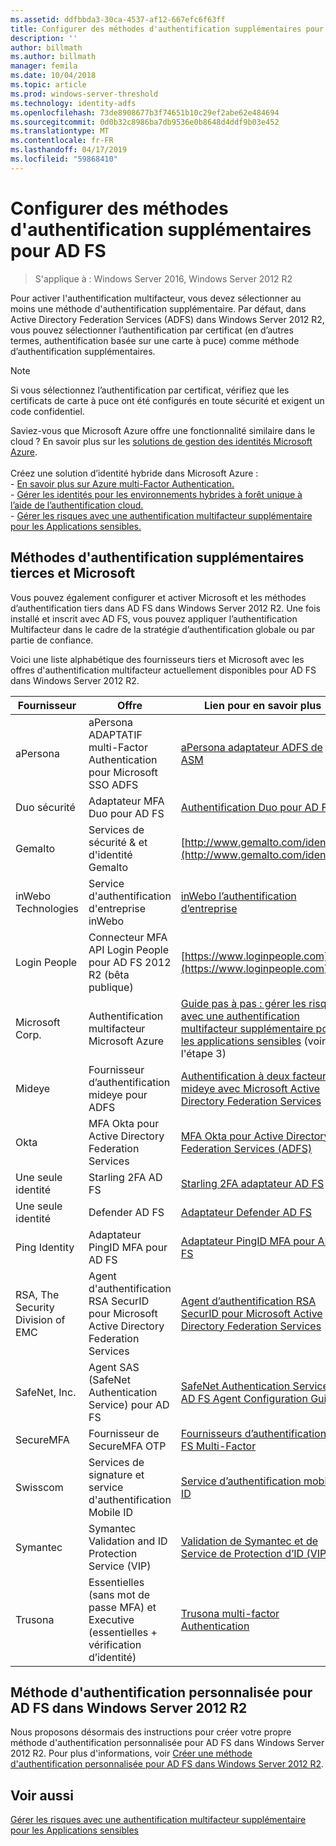 ```yaml
---
ms.assetid: ddfbbda3-30ca-4537-af12-667efc6f63ff
title: Configurer des méthodes d'authentification supplémentaires pour AD FS
description: ''
author: billmath
ms.author: billmath
manager: femila
ms.date: 10/04/2018
ms.topic: article
ms.prod: windows-server-threshold
ms.technology: identity-adfs
ms.openlocfilehash: 73de8908677b3f74651b10c29ef2abe62e484694
ms.sourcegitcommit: 0d0b32c8986ba7db9536e0b8648d4ddf9b03e452
ms.translationtype: MT
ms.contentlocale: fr-FR
ms.lasthandoff: 04/17/2019
ms.locfileid: "59868410"
---
```

# <a name="configure-additional-authentication-methods-for-ad-fs"></a>Configurer des méthodes d'authentification supplémentaires pour AD FS

>S'applique à : Windows Server 2016, Windows Server 2012 R2

Pour activer l'authentification multifacteur, vous devez sélectionner au moins une méthode d'authentification supplémentaire. Par défaut, dans Active Directory Federation Services (ADFS) dans Windows Server 2012 R2, vous pouvez sélectionner l’authentification par certificat (en d’autres termes, authentification basée sur une carte à puce) comme méthode d’authentification supplémentaires.

> [!NOTE]
> Si vous sélectionnez l’authentification par certificat, vérifiez que les certificats de carte à puce ont été configurés en toute sécurité et exigent un code confidentiel.

Saviez-vous que Microsoft Azure offre une fonctionnalité similaire dans le cloud ? En savoir plus sur les [solutions de gestion des identités Microsoft Azure](http://aka.ms/m2w274).<br /><br />Créez une solution d’identité hybride dans Microsoft Azure :<br /> - [En savoir plus sur Azure multi-Factor Authentication.](http://aka.ms/ey6o9r)<br /> - [Gérer les identités pour les environnements hybrides à forêt unique à l’aide de l’authentification cloud.](http://aka.ms/g1jat8)<br /> - [Gérer les risques avec une authentification multifacteur supplémentaire pour les Applications sensibles.](http://aka.ms/kt1bbm)

## <a name="microsoft-and-third-party-additional-authentication-methods"></a>Méthodes d'authentification supplémentaires tierces et Microsoft
Vous pouvez également configurer et activer Microsoft et les méthodes d’authentification tiers dans AD FS dans Windows Server 2012 R2. Une fois installé et inscrit avec AD FS, vous pouvez appliquer l’authentification Multifacteur dans le cadre de la stratégie d’authentification globale ou par partie de confiance.

Voici une liste alphabétique des fournisseurs tiers et Microsoft avec les offres d'authentification multifacteur actuellement disponibles pour AD FS dans Windows Server 2012 R2.

|Fournisseur|Offre|Lien pour en savoir plus|
|-|-|-| 
|aPersona|aPersona ADAPTATIF multi-Factor Authentication pour Microsoft SSO ADFS|[aPersona adaptateur ADFS de ASM](https://www.apersona.com/adfs)|
|Duo sécurité|Adaptateur MFA Duo pour AD FS|[Authentification Duo pour AD FS](https://duo.com/docs/adfs)|
|Gemalto|Services de sécurité & et d'identité Gemalto|[http://www.gemalto.com/identity](http://www.gemalto.com/identity)|
|inWebo Technologies|Service d'authentification d'entreprise inWebo|[inWebo l’authentification d’entreprise](http://www.inwebo.com)|
|Login People|Connecteur MFA API Login People pour AD FS 2012 R2 (bêta publique)|[https://www.loginpeople.com](https://www.loginpeople.com)|
|Microsoft Corp.|Authentification multifacteur Microsoft Azure|[Guide pas à pas : gérer les risques avec une authentification multifacteur supplémentaire pour les applications sensibles](https://technet.microsoft.com/library/dn280946.aspx) (voir l'étape 3)|
Mideye | Fournisseur d’authentification mideye pour ADFS | [Authentification à deux facteurs mideye avec Microsoft Active Directory Federation Services](https://www.mideye.com/support/administrators/documentation/integration/microsoft-adfs/)|
|Okta | MFA Okta pour Active Directory Federation Services | [MFA Okta pour Active Directory Federation Services (ADFS)](https://help.okta.com/en/prod/Content/Topics/integrations/adfs-okta-int.htm)|
|Une seule identité| Starling 2FA AD FS|[Starling 2FA adaptateur AD FS](https://www.oneidentity.com/products/starling-two-factor-authentication/)|
|Une seule identité| Defender AD FS|[Adaptateur Defender AD FS](https://www.oneidentity.com/products/defender/)|
|Ping Identity|Adaptateur PingID MFA pour AD FS|[Adaptateur PingID MFA pour AD FS](https://documentation.pingidentity.com/pingid/pingidAdminGuide/index.shtml#pid_c_PingIDforADFSSSO.html)|
|RSA, The Security Division of EMC|Agent d'authentification RSA SecurID pour Microsoft Active Directory Federation Services|[Agent d’authentification RSA SecurID pour Microsoft Active Directory Federation Services](http://www.emc.com/security/rsa-securid/rsa-authentication-agents/microsoft-ad-fs.htm)|
|SafeNet, Inc.|Agent SAS (SafeNet Authentication Service) pour AD FS|[SafeNet Authentication Service: AD FS Agent Configuration Guide](http://www.safenet-inc.com/resources/integration-guide/data-protection/Safenet_Authentication_Service/SafeNet_Authentication_Service__AD_FS_Agent_Configuration_Guide/?langtype=1033)|
|SecureMFA|Fournisseur de SecureMFA OTP| [Fournisseurs d’authentification AD FS Multi-Factor](https://www.securemfa.com/)|
|Swisscom|Services de signature et service d'authentification Mobile ID|[Service d’authentification mobile ID](http://swisscom.ch/mid)|
|Symantec|Symantec Validation and ID Protection Service (VIP)|[Validation de Symantec et de Service de Protection d’ID (VIP)](http://www.symantec.com/vip-authentication-service)|
|Trusona|Essentielles (sans mot de passe MFA) et Executive (essentielles + vérification d’identité)| [Trusona multi-factor Authentication](https://www.trusona.com/solution-overview/)|


## <a name="custom-authentication-method-for-ad-fs-in-windows-server-2012-r2"></a>Méthode d'authentification personnalisée pour AD FS dans Windows Server 2012 R2
Nous proposons désormais des instructions pour créer votre propre méthode d'authentification personnalisée pour AD FS dans Windows Server 2012 R2. Pour plus d'informations, voir [Créer une méthode d'authentification personnalisée pour AD FS dans Windows Server 2012 R2](https://go.microsoft.com/fwlink/?LinkID=511980).

## <a name="see-also"></a>Voir aussi
[Gérer les risques avec une authentification multifacteur supplémentaire pour les Applications sensibles](Manage-Risk-with-Additional-Multi-Factor-Authentication-for-Sensitive-Applications.md)


